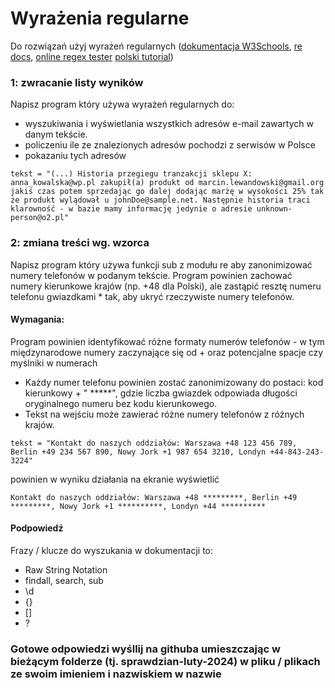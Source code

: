 # Wyrażenia regularne
Do rozwiązań użyj wyrażeń regularnych ([dokumentacja W3Schools](https://www.w3schools.com/python/python_regex.asp), [re docs](https://docs.python.org/3/library/re.html), [online regex tester](https://regex101.com/) [polski tutorial](https://ggoralski.gitlab.io/python-wprowadzenie/czesc_ii/2_01-regex/))

### 1: zwracanie listy wyników
Napisz program który używa wyrażeń regularnych do:
- wyszukiwania i wyświetlania wszystkich adresów e-mail zawartych w danym tekście.
- policzeniu ile ze znalezionych adresów pochodzi z serwisów w Polsce
- pokazaniu tych adresów

```
tekst = "(...) Historia przegiegu tranzakcji sklepu X: anna_kowalska@wp.pl zakupił(a) produkt od marcin.lewandowski@gmail.org jakiś czas potem sprzedając go dalej dodając marżę w wysokości 25% tak że produkt wylądował u johnDoe@sample.net. Następnie historia traci klarowność - w bazie mamy informację jedynie o adresie unknown-person@o2.pl"
```

### 2: zmiana treści wg. wzorca
Napisz program który używa funkcji sub z modułu re aby zanonimizować numery telefonów w podanym tekście. Program powinien zachować numery kierunkowe krajów (np. +48 dla Polski), ale zastąpić resztę numeru telefonu gwiazdkami * tak, aby ukryć rzeczywiste numery telefonów.

#### Wymagania:

Program powinien identyfikować różne formaty numerów telefonów - w tym międzynarodowe numery zaczynające się od + oraz potencjalne spacje czy myślniki w numerach
- Każdy numer telefonu powinien zostać zanonimizowany do postaci: kod kierunkowy + " *****", gdzie liczba gwiazdek odpowiada długości oryginalnego numeru bez kodu kierunkowego.
- Tekst na wejściu może zawierać różne numery telefonów z różnych krajów.

```
tekst = "Kontakt do naszych oddziałów: Warszawa +48 123 456 789, Berlin +49 234 567 890, Nowy Jork +1 987 654 3210, Londyn +44-843-243-3224"
```
powinien w wyniku działania na ekranie wyświetlić
```
Kontakt do naszych oddziałów: Warszawa +48 *********, Berlin +49 *********, Nowy Jork +1 **********, Londyn +44 **********
```



#### Podpowiedź
Frazy /  klucze do wyszukania w dokumentacji to:
- Raw String Notation
- findall, search, sub
- \d
- {}
- []
- ?

### Gotowe odpowiedzi wyśllij na githuba umieszczając w bieżącym folderze (tj. sprawdzian-luty-2024) w pliku / plikach ze swoim imieniem i nazwiskiem w nazwie
